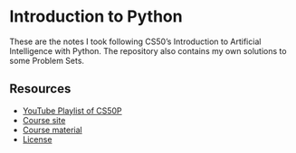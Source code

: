 # Introduction to Python
These are the notes I took following CS50’s Introduction to Artificial Intelligence with Python. The repository also contains my own solutions to some Problem Sets.

## Resources
* [YouTube Playlist of CS50P](https://www.youtube.com/playlist?list=PLhQjrBD2T381PopUTYtMSstgk-hsTGkVm)
* [Course site](https://cs50.harvard.edu/ai/2024/)
* [Course material](https://cdn.cs50.net/ai/2023/x/)
* [License](./LICENSE.md)